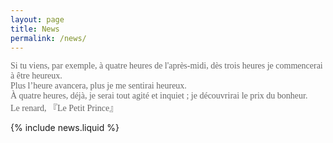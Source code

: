 ```yaml
---
layout: page
title: News
permalink: /news/
---
```

<div class="parisienne-regular" style="color: #666;">
Si tu viens, par exemple, à quatre heures de l'après-midi, dès trois heures je commencerai à être heureux.<br>
Plus l’heure avancera, plus je me sentirai heureux.<br>
À quatre heures, déjà, je serai tout agité et inquiet ; je découvrirai le prix du bonheur.<br>
Le renard, 『Le Petit Prince』
</div>

<style>
@import url('https://fonts.googleapis.com/css2?family=Parisienne&display=swap');

.parisienne-regular {
  font-family: "Parisienne", cursive;
  font-weight: 400;
  font-style: normal;
}
</style>

{% include news.liquid %}

